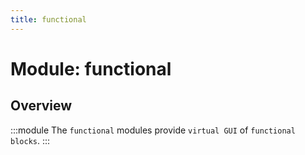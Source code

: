 ```yaml
---
title: functional
---
```



# Module: functional

## Overview
:::module
  The `functional` modules provide `virtual GUI` of `functional blocks`.
:::
